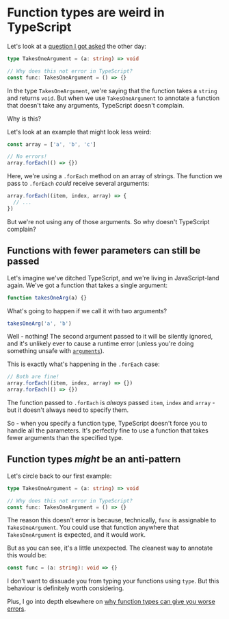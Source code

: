 # Function types are weird in TypeScript

Let's look at a [question I got asked](https://twitter.com/sverdiy/status/1643552810191945729) the other day:

```typescript
type TakesOneArgument = (a: string) => void

// Why does this not error in TypeScript?
const func: TakesOneArgument = () => {}
```

In the type `TakesOneArgument`, we're saying that the function takes a `string` and returns `void`. But when we use `TakesOneArgument` to annotate a function that doesn't take any arguments, TypeScript doesn't complain.

Why is this?

Let's look at an example that might look less weird:

```typescript
const array = ['a', 'b', 'c']

// No errors!
array.forEach(() => {})
```

Here, we're using a `.forEach` method on an array of strings. The function we pass to `.forEach` _could_ receive several arguments:

```typescript
array.forEach((item, index, array) => {
  // ...
})
```

But we're not using any of those arguments. So why doesn't TypeScript complain?

## Functions with fewer parameters can still be passed

Let's imagine we've ditched TypeScript, and we're living in JavaScript-land again. We've got a function that takes a single argument:

```javascript
function takesOneArg(a) {}
```

What's going to happen if we call it with two arguments?

```javascript
takesOneArg('a', 'b')
```

Well - nothing! The second argument passed to it will be silently ignored, and it's unlikely ever to cause a runtime error (unless you're doing something unsafe with [`arguments`](https://developer.mozilla.org/en-US/docs/Web/JavaScript/Reference/Functions/arguments)).

This is exactly what's happening in the `.forEach` case:

```typescript
// Both are fine!
array.forEach((item, index, array) => {})
array.forEach(() => {})
```

The function passed to `.forEach` is _always_ passed `item`, `index` and `array` - but it doesn't always need to specify them.

So - when you specify a function type, TypeScript doesn't force you to handle all the parameters. It's perfectly fine to use a function that takes fewer arguments than the specified type.

## Function types _might_ be an anti-pattern

Let's circle back to our first example:

```typescript
type TakesOneArgument = (a: string) => void

// Why does this not error in TypeScript?
const func: TakesOneArgument = () => {}
```

The reason this doesn't error is because, technically, `func` is assignable to `TakesOneArgument`. You could use that function anywhere that `TakesOneArgument` is expected, and it would work.

But as you can see, it's a little unexpected. The cleanest way to annotate this would be:

```typescript
const func = (a: string): void => {}
```

I don't want to dissuade you from typing your functions using `type`. But this behaviour is definitely worth considering.

Plus, I go into depth elsewhere on [why function types can give you worse errors](https://www.totaltypescript.com/structure-of-a-typescript-error).
